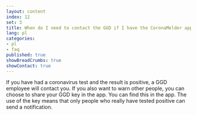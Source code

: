 ```yaml
---
layout: content
index: 12
set: 3
title: When do I need to contact the GGD if I have the CoronaMelder app on my phone?
lang: pl
categories:
- pl
- faq
published: true
showBreadCrumbs: true
showContact: true
---
```


If you have had a coronavirus test and the result is positive, a GGD employee will contact you.
If you also want to warn other people, you can choose to share your GGD key in the app. You can find this in the app. The use of the key means that only people who really have tested positive can send a notification.
  
